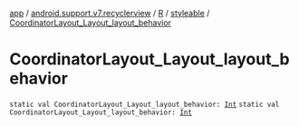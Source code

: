 [app](../../../index.md) / [android.support.v7.recyclerview](../../index.md) / [R](../index.md) / [styleable](index.md) / [CoordinatorLayout_Layout_layout_behavior](./-coordinator-layout_-layout_layout_behavior.md)

# CoordinatorLayout_Layout_layout_behavior

`static val CoordinatorLayout_Layout_layout_behavior: `[`Int`](https://kotlinlang.org/api/latest/jvm/stdlib/kotlin/-int/index.html)
`static val CoordinatorLayout_Layout_layout_behavior: `[`Int`](https://kotlinlang.org/api/latest/jvm/stdlib/kotlin/-int/index.html)